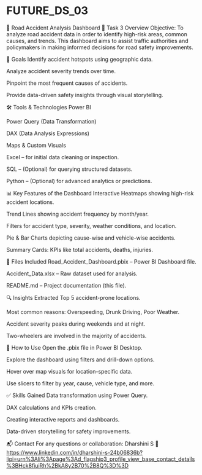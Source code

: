# FUTURE_DS_03
🚦 Road Accident Analysis Dashboard
📌 Task 3 Overview
Objective:
To analyze road accident data in order to identify high-risk areas, common causes, and trends. This dashboard aims to assist traffic authorities and policymakers in making informed decisions for road safety improvements.

🎯 Goals
Identify accident hotspots using geographic data.

Analyze accident severity trends over time.

Pinpoint the most frequent causes of accidents.

Provide data-driven safety insights through visual storytelling.

🛠️ Tools & Technologies
Power BI

Power Query (Data Transformation)

DAX (Data Analysis Expressions)

Maps & Custom Visuals

Excel – for initial data cleaning or inspection.

SQL – (Optional) for querying structured datasets.

Python – (Optional) for advanced analytics or predictions.

📊 Key Features of the Dashboard
Interactive Heatmaps showing high-risk accident locations.

Trend Lines showing accident frequency by month/year.

Filters for accident type, severity, weather conditions, and location.

Pie & Bar Charts depicting cause-wise and vehicle-wise accidents.

Summary Cards: KPIs like total accidents, deaths, injuries.

📁 Files Included
Road_Accident_Dashboard.pbix – Power BI Dashboard file.

Accident_Data.xlsx – Raw dataset used for analysis.

README.md – Project documentation (this file).

🔍 Insights Extracted
Top 5 accident-prone locations.

Most common reasons: Overspeeding, Drunk Driving, Poor Weather.

Accident severity peaks during weekends and at night.

Two-wheelers are involved in the majority of accidents.

📌 How to Use
Open the .pbix file in Power BI Desktop.

Explore the dashboard using filters and drill-down options.

Hover over map visuals for location-specific data.

Use slicers to filter by year, cause, vehicle type, and more.

✅ Skills Gained
Data transformation using Power Query.

DAX calculations and KPIs creation.

Creating interactive reports and dashboards.

Data-driven storytelling for safety improvements.

📬 Contact
For any questions or collaboration:
Dharshini S
 🔗 https://www.linkedin.com/in/dharshini-s-24b06836b?lipi=urn%3Ali%3Apage%3Ad_flagship3_profile_view_base_contact_details%3BHck8fiuiRh%2BkA8y2B70%2B8Q%3D%3D
